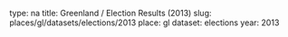 type: na
title: Greenland / Election Results (2013)
slug: places/gl/datasets/elections/2013
place: gl
dataset: elections
year: 2013
